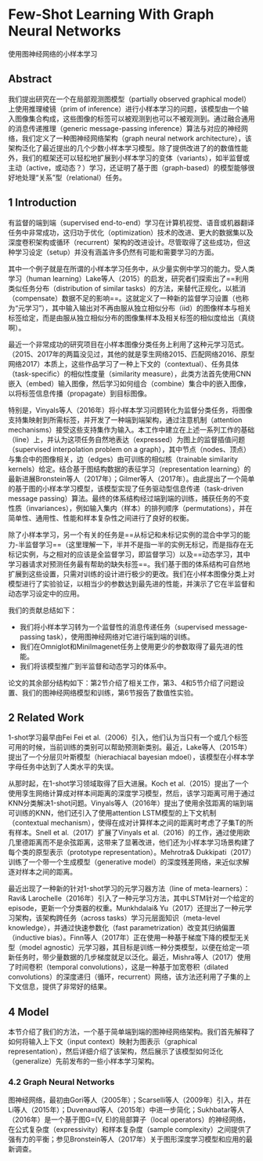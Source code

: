 # Few-Shot Learning With Graph Neural Networks

使用图神经网络的小样本学习

## Abstract

我们提出研究在一个在局部观测图模型（partially observed graphical model）上使用推理棱镜（prim of inference）进行小样本学习的问题，该模型由一个输入图像集合构成，这些图像的标签可以被观测到也可以不被观测到。通过融合通用的消息传递推理（generic message-passing inference）算法与对应的神经网络，我们定义了一种图神经网络架构（graph neural network architecture），该架构泛化了最近提出的几个少数小样本学习模型。除了提供改进了的的数值性能外，我们的框架还可以轻松地扩展到小样本学习的变体（variants），如半监督或主动（active，或动态？）学习，还证明了基于图（graph-based）的模型能够很好地处理“关系”型（relational）任务。

## 1 Introduction

有监督的端到端（supervised end-to-end）学习在计算机视觉、语音或机器翻译任务中非常成功，这归功于优化（optimization）技术的改进、更大的数据集以及深度卷积架构或循环（recurrent）架构的改进设计。尽管取得了这些成功，但这种学习设定（setup）并没有涵盖许多仍然有可能和需要学习的方面。

其中一个例子就是在所谓的小样本学习任务中，从少量实例中学习的能力。受人类学习（human learning）Lake等人（2015）的启发，研究者们探索出了==利用类似任务分布（distribution of similar tasks）的方法，来替代正规化，以抵消（compensate）数据不足的影响==。这就定义了一种新的监督学习设置（也称为“元学习”），其中输入输出对不再由服从独立相似分布（iid）的图像样本与相关标签给定，而是由服从独立相似分布的图像集样本及相关标签的相似度给出（真绕啊）。

最近一个非常成功的研究项目在小样本图像分类任务上利用了这种元学习范式。（2015、2017年的两篇没见过，其他的就是孪生网络2015、匹配网络2016、原型网络2017）本质上，这些作品学习了一种上下文的（contextual）、任务具体（task-specific）的相似性度量（similarity measure），此类方法首先使用CNN嵌入（embed）输入图像，然后学习如何组合（combine）集合中的嵌入图像，以将标签信息传播（propagate）到目标图像。

特别是，Vinyals等人（2016年）将小样本学习问题转化为监督分类任务，将图像支持集映射到所需标签，并开发了一种端到端架构，通过注意机制（attention mechanisms）接受这些支持集作为输入。本工作中建立在上述一系列工作的基础（line）上，并认为这项任务自然地表达（expressed）为图上的监督插值问题（supervised interpolation problem on a graph），其中节点（nodes、顶点）与集合中的图像相关，边（edges）由可训练的相似核（trainable similarity kernels）给定。结合基于图结构数据的表征学习（representation learning）的最新进展Bronstein等人（2017年）；Gilmer等人（2017年）。由此提出了一个简单的基于图的小样本学习模型，该模型实现了任务驱动型信息传递（task-driven message passing）算法。最终的体系结构经过端到端的训练，捕获任务的不变性质（invariances），例如输入集内（样本）的排列顺序（permutations），并在简单性、通用性、性能和样本复杂性之间进行了良好的权衡。

除了小样本学习，另一个有关的任务是==从标记和未标记实例的混合中学习的能力-半监督学习==（这里理解一下，半并不是指一半的实例无标记，而是指存在无标记实例，与之相对的应该是全监督学习，即监督学习）以及==动态学习，其中学习器请求对预测任务最有帮助的缺失标签==。我们基于图的体系结构可自然地扩展到这些设置，只需对训练的设计进行极少的更改。我们在小样本图像分类上对模型进行了实验验证，以相当少的参数达到最先进的性能，并演示了它在半监督和动态学习设定中的应用。

我们的贡献总结如下：

- 我们将小样本学习转为一个监督性的消息传递任务（supervised message-passing task），使用图神经网络对它进行端到端的训练。
- 我们在Omniglot和MiniImagenet任务上使用更少的参数取得了最先进的性能。
- 我们将该模型推广到半监督和动态学习的体系中。

论文的其余部分结构如下：第2节介绍了相关工作，第3、4和5节介绍了问题设置、我们的图神经网络模型和训练，第6节报告了数值性实验。

## 2 Related Work

1-shot学习最早由Fei Fei et al.（2006）引入，他们认为当只有一个或几个标签可用的时候，当前训练的类别可以帮助预测新类别。最近，Lake等人（2015年）提出了一个分层贝叶斯模型（hierachiacal bayesian mdoel），该模型在小样本学字母任务中达到了人类水平的失误。

从那时起，在1-shot学习领域取得了巨大进展。Koch et al.（2015）提出了一个使用孪生网络计算成对样本间距离的深度学习模型，然后，该学习距离可用于通过KNN分类解决1-shot问题。Vinyals等人（2016年）提出了使用余弦距离的端到端可训练的KNN，他们还引入了使用attention LSTM模型的上下文机制（contextual mechanism），使得在成对计算样本之间的距离时考虑了子集T的所有样本。Snell et al.（2017）扩展了Vinyals et al.（2016）的工作，通过使用欧几里德距离而不是余弦距离，这带来了显著改进，他们还为小样本学习场景构建了每个类的原型表示（prototype representation）。Mehrotra& Dukkipati（2017）训练了一个带一个生成模型（generative model）的深度残差网络，来近似求解逐对样本之间的距离。

最近出现了一种新的针对1-shot学习的元学习器方法（line of meta-learners）：Ravi& Larochelle（2016年）引入了一种元学习方法，其中LSTM针对一个给定的episode，更新一个分类器的权重。Munkhdalai& Yu（2017）还提出了一种元学习架构，该架构跨任务（across tasks）学习元层面知识（meta-level knowledge），并通过快速参数化（fast parametrization）改变其归纳偏置（inductive bias）。Finn等人（2017年）正在使用一种基于梯度下降的模型无关型（model agnostic）元学习器，其目标是训练一种分类模型，以便在给定一项新任务时，带少量数据的几步梯度就足以泛化。最近，Mishra等人（2017）使用了时间卷积（temporal convolutions），这是一种基于加宽卷积（dilated convolutions）的深度递归（循环，recurrent）网络，该方法还利用了子集的上下文信息，提供了非常好的结果。

## 4 Model

本节介绍了我们的方法，一个基于简单端到端的图神经网络架构。我们首先解释了如何将输入上下文（input context）映射为图表示（graphical representation），然后详细介绍了该架构，然后展示了该模型如何泛化（generalize）先前发布的一些小样本学习架构。

### 4.2 Graph Neural Networks

图神经网络，最初由Gori等人（2005年）；Scarselli等人（2009年）引入，并在Li等人（2015年）；Duvenaud等人（2015年）中进一步简化；Sukhbatar等人（2016年）是一个基于图G=(V, E)的局部算子（local operators）的神经网络，在公式复杂度（expressivity）和样本复杂度（sample complexity）之间提供了强有力的平衡；参见Bronstein等人（2017年）关于图形深度学习模型和应用的最新调查。

